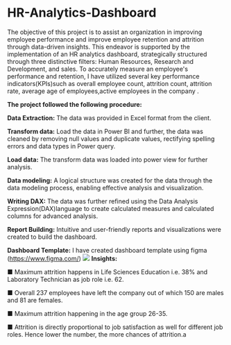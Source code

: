 # HR-Analytics-Dashboard

The objective of this project is to assist an organization in improving employee performance and improve employee retention and attrition through data-driven insights. This endeavor is supported by the implementation of an HR analytics dashboard, strategically structured through three distinctive filters: Human Resources, Research and Development, and sales. To accurately measure an employee's performance and retention, I have utilized several key performance indicators(KPIs)such as overall employee count, attrition count, attrition rate, average age of employees,active employees in the company .

**The project followed the following procedure:**

**Data Extraction:** The data was provided in Excel format from        the client.
 
**Transform data:** Load the data in Power BI and further, the data was cleaned by removing null values and duplicate values, rectifying spelling errors and data types in Power query. 

**Load data:** The transform data was loaded into power view for further analysis. 

**Data modeling:** A logical structure was created for the data through the data modeling process, enabling effective analysis and visualization. 

**Writing DAX:** The data was further refined using the Data Analysis Expression(DAX)language to create calculated measures and calculated columns for advanced analysis.

**Report Building:** Intuitive and user-friendly reports and visualizations were created to build the dashboard.

**Dashboard Template:** I have created dashboard template using figma
(https://www.figma.com/)
<image src="https://github.com/Vijay-soundhariya/HR-ANALYTICS_ATTRITION-DASHBOARD/blob/main/HR%20analytics%20template.png">
**Insights:**

■ Maximum attrition happens in Life Sciences Education i.e. 38% and Laboratory Technician as job role i.e. 62.

■ Overall 237 employees have left the company out of which 150 are males and 81 are females.

■ Maximum attrition happening in the age group 26-35.

■ Attrition is directly proportional to job satisfaction as well for different job roles. Hence lower the number, the more chances of attrition.a
